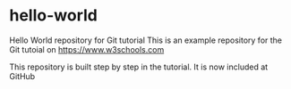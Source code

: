 # hello-world
Hello World repository for Git tutorial
This is an example repository for the Git tutoial on https://www.w3schools.com

This repository is built step by step in the tutorial.
It is now included at GitHub 
